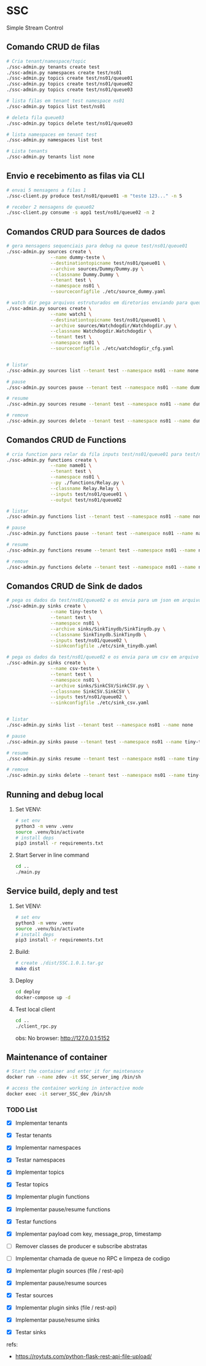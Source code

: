 # SSC
Simple Stream Control

## Comando CRUD de filas 
```bash
# Cria tenant/namespace/topic 
./ssc-admin.py tenants create test
./ssc-admin.py namespaces create test/ns01
./ssc-admin.py topics create test/ns01/queue01
./ssc-admin.py topics create test/ns01/queue02
./ssc-admin.py topics create test/ns01/queue03

# lista filas em tenant test namespace ns01
./ssc-admin.py topics list test/ns01

# deleta fila queue03
./ssc-admin.py topics delete test/ns01/queue03

# lista namespaces em tenant test
./ssc-admin.py namespaces list test

# Lista tenants
./ssc-admin.py tenants list none

```

## Envio e recebimento as filas via CLI
```bash
# envai 5 mensagens a filas 1
./ssc-client.py produce test/ns01/queue01 -m "teste 123..." -n 5

# receber 2 mensagens de queue02
./ssc-client.py consume -s app1 test/ns01/queue02 -n 2

```

## Comandos CRUD para Sources de dados
```bash
# gera mensagens sequenciais para debug na queue test/ns01/queue01
./ssc-admin.py sources create \
                --name dummy-teste \
                --destinationtopicname test/ns01/queue01 \
                --archive sources/Dummy/Dummy.py \
                --classname Dummy.Dummy \
                --tenant test \
                --namespace ns01 \
                --sourceconfigfile ./etc/source_dummy.yaml

# watch dir pega arquivos estruturados em diretorios enviando para queue test/ns01/queue01
./ssc-admin.py sources create \
                --name watch1 \
                --destinationtopicname test/ns01/queue01 \
                --archive sources/Watchdogdir/Watchdogdir.py \
                --classname Watchdogdir.Watchdogdir \
                --tenant test \
                --namespace ns01 \
                --sourceconfigfile ./etc/watchdogdir_cfg.yaml


# listar 
./ssc-admin.py sources list --tenant test --namespace ns01 --name none

# pause 
./ssc-admin.py sources pause --tenant test --namespace ns01 --name dummy-teste

# resume
./ssc-admin.py sources resume --tenant test --namespace ns01 --name dummy-teste

# remove 
./ssc-admin.py sources delete --tenant test --namespace ns01 --name dummy-teste

```

## Comandos CRUD de Functions
```bash
# cria function para relar da fila inputs test/ns01/queue01 para test/ns01/queue02
./ssc-admin.py functions create \
                --name name01 \
                --tenant test \
                --namespace ns01 \
                --py ./functions/Relay.py \
                --classname Relay.Relay \
                --inputs test/ns01/queue01 \
                --output test/ns01/queue02

# listar 
./ssc-admin.py functions list --tenant test --namespace ns01 --name none

# pause 
./ssc-admin.py functions pause --tenant test --namespace ns01 --name name01

# resume 
./ssc-admin.py functions resume --tenant test --namespace ns01 --name name01

# remove 
./ssc-admin.py functions delete --tenant test --namespace ns01 --name name01

```

## Comandos CRUD de Sink de dados
```bash
# pega os dados da test/ns01/queue02 e os envia para um json em arquivo pelo TinyDB
./ssc-admin.py sinks create \
                --name tiny-teste \
                --tenant test \
                --namespace ns01 \
                --archive sinks/SinkTinydb/SinkTinydb.py \
                --classname SinkTinydb.SinkTinydb \
                --inputs test/ns01/queue02 \
                --sinkconfigfile ./etc/sink_tinydb.yaml 

# pega os dados da test/ns01/queue02 e os envia para um csv em arquivo
./ssc-admin.py sinks create \
                --name csv-teste \
                --tenant test \
                --namespace ns01 \
                --archive sinks/SinkCSV/SinkCSV.py \
                --classname SinkCSV.SinkCSV \
                --inputs test/ns01/queue02 \
                --sinkconfigfile ./etc/sink_csv.yaml 


# listar 
./ssc-admin.py sinks list --tenant test --namespace ns01 --name none

# pause 
./ssc-admin.py sinks pause --tenant test --namespace ns01 --name tiny-teste

# resume
./ssc-admin.py sinks resume --tenant test --namespace ns01 --name tiny-teste

# remove 
./ssc-admin.py sinks delete --tenant test --namespace ns01 --name tiny-teste

```

## Running and debug local
1. Set VENV:
    ```bash
    # set env
    python3 -m venv .venv
    source .venv/bin/activate
    # install deps
    pip3 install -r requirements.txt
    ```

2. Start Server in line command
    ```bash
    cd ..
    ./main.py
    ```

## Service build, deply and test
1. Set VENV:
    ```bash
    # set env
    python3 -m venv .venv
    source .venv/bin/activate
    # install deps
    pip3 install -r requirements.txt
    ```

2. Build:
    ```bash
    # create ./dist/SSC.1.0.1.tar.gz
    make dist
    ```

3. Deploy
    ```bash
    cd deploy
    docker-compose up -d
    ```

4. Test local client
    ```bash
    cd ..
    ./client_rpc.py
    ```
    obs: No browser: http://127.0.0.1:5152 

## Maintenance of container
```bash
# Start the container and enter it for maintenance
docker run --name zdev -it SSC_server_img /bin/sh

# access the container working in interactive mode
docker exec -it server_SSC_dev /bin/sh
```

### TODO List
- [x] Implementar tenants
- [x] Testar tenants
- [x] Implementar namespaces
- [x] Testar namespaces
- [x] Implementar topics
- [x] Testar topics
- [x] Implementar plugin functions
- [x] Implementar pause/resume functions
- [x] Testar functions
- [x] Implementar payload com key, message_prop, timestamp
- [ ] Remover classes de producer e subscribe abstratas
- [ ] Implementar chamada de queue no RPC e limpeza de codigo
- [x] Implementar plugin sources (file / rest-api)
- [x] Implementar pause/resume sources
- [x] Testar sources
- [x] Implementar plugin sinks (file / rest-api)
- [x] Implementar pause/resume sinks
- [x] Testar sinks


refs: 
- https://roytuts.com/python-flask-rest-api-file-upload/